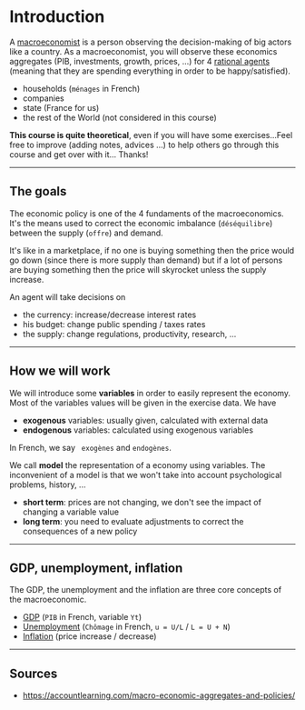 # Introduction

A [macroeconomist](https://en.wikipedia.org/wiki/Macroeconomics)
is a person observing the decision-making
of big actors like a country. As a macroeconomist,
you will observe these economics aggregates
(PIB, investments, growth, prices, ...)
for 4 
[rational agents](https://en.wikipedia.org/wiki/Rational_agent) 
(meaning that they are spending everything in order to 
be happy/satisfied).

* households (`ménages` in French)
* companies
* state (France for us)
* the rest of the World (not considered in this course)

**This course is quite theoretical**, even if you will have
some exercises...Feel free to improve (adding notes, 
advices ...) to help others go through this course and
get over with it... Thanks!

<hr class="sr">

## The goals

The economic policy is one of the 4 fundaments of the
macroeconomics. It's the means used to correct the
economic imbalance (``déséquilibre``) between
the supply (``offre``) and demand.

It's like in a marketplace, if no one is buying something
then the price would go down (since there is more
supply than demand) but if a lot of persons are buying
something then the price will skyrocket unless the supply
increase.

An agent will take decisions on

* the currency: increase/decrease interest rates
* his budget: change public spending / taxes rates
* the supply: change regulations, productivity, research, ...

<hr class="sl">

## How we will work

We will introduce some **variables** in order to easily
represent the economy. Most of the variables values will
be given in the exercise data. We have

* **exogenous** variables: usually given, calculated with external data
* **endogenous** variables: calculated using exogenous variables
  
In French, we say `` exogènes`` and `endogènes`.

We call **model** the representation of a economy
using variables. The inconvenient of a model is that
we won't take into account psychological problems,
history, ...

* **short term**: prices are not changing, we don't see
  the impact of changing a variable value
* **long term**: you need to evaluate adjustments to
    correct the consequences of a new policy

<hr class="sl">

## GDP, unemployment, inflation

The GDP, the unemployment and the inflation are three
core concepts of the macroeconomic.

* [GDP](theory/gdp.md) (``PIB`` in French, variable `Yt`)
* [Unemployment](theory/unemployment.md) (``Chômage`` in French, `u = U/L` / `L = U + N`)
* [Inflation](theory/inflation.md) (price increase / decrease)

<hr class="sr">

## Sources

* <https://accountlearning.com/macro-economic-aggregates-and-policies/>